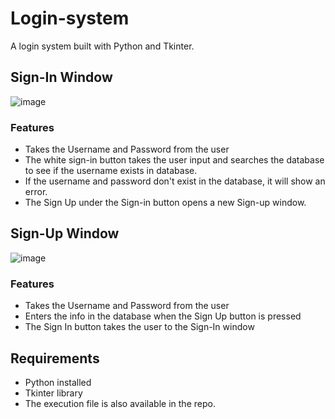 # Login-system
A login system built with Python and Tkinter.

## Sign-In Window 
![image](https://github.com/user-attachments/assets/f852a2b9-3e0d-4b45-9e76-6b74562ee9ea)

### Features
* Takes the Username and Password from the user
* The white sign-in button takes the user input and searches the database to see if the username exists in database.
* If the username and password don't exist in the database, it will show an error.
* The Sign Up under the Sign-in button opens a new Sign-up window.

## Sign-Up Window
![image](https://github.com/user-attachments/assets/f8fb5c68-d7c4-40fa-9999-ea0f75cae8ee)

### Features
* Takes the Username and Password from the user
* Enters the info in the database when the Sign Up button is pressed
* The Sign In button takes the user to the Sign-In window

## Requirements
* Python installed
* Tkinter library
* The execution file is also available in the repo.





